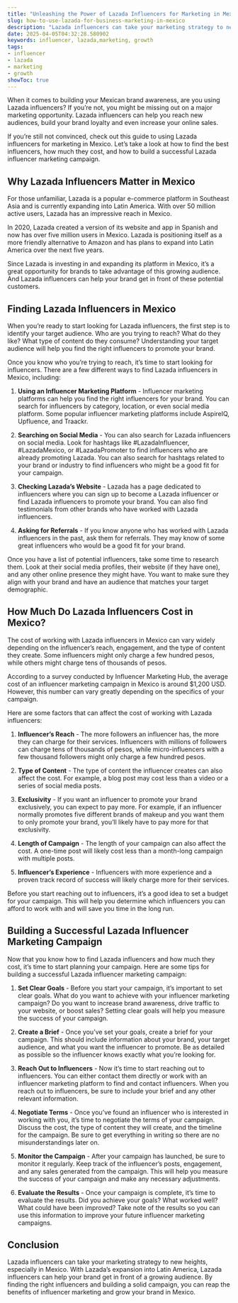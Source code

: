 ```yaml
---
title: "Unleashing the Power of Lazada Influencers for Marketing in Mexico"
slug: how-to-use-lazada-for-business-marketing-in-mexico
description: "Lazada influencers can take your marketing strategy to new heights, especially in Mexico. Here's everything you need to know to do it."
date: 2025-04-05T04:32:28.580902
keywords: influencer, lazada,marketing, growth
tags:
- influencer
- lazada
- marketing
- growth
showToc: true
---
```


When it comes to building your Mexican brand awareness, are you using Lazada influencers? If you’re not, you might be missing out on a major marketing opportunity. Lazada influencers can help you reach new audiences, build your brand loyalty and even increase your online sales.

If you’re still not convinced, check out this guide to using Lazada influencers for marketing in Mexico. Let’s take a look at how to find the best influencers, how much they cost, and how to build a successful Lazada influencer marketing campaign.


## Why Lazada Influencers Matter in Mexico

For those unfamiliar, Lazada is a popular e-commerce platform in Southeast Asia and is currently expanding into Latin America. With over 50 million active users, Lazada has an impressive reach in Mexico.

In 2020, Lazada created a version of its website and app in Spanish and now has over five million users in Mexico. Lazada is positioning itself as a more friendly alternative to Amazon and has plans to expand into Latin America over the next five years.

Since Lazada is investing in and expanding its platform in Mexico, it’s a great opportunity for brands to take advantage of this growing audience. And Lazada influencers can help your brand get in front of these potential customers.


## Finding Lazada Influencers in Mexico

When you’re ready to start looking for Lazada influencers, the first step is to identify your target audience. Who are you trying to reach? What do they like? What type of content do they consume? Understanding your target audience will help you find the right influencers to promote your brand.

Once you know who you’re trying to reach, it’s time to start looking for influencers. There are a few different ways to find Lazada influencers in Mexico, including:

1. **Using an Influencer Marketing Platform** - Influencer marketing platforms can help you find the right influencers for your brand. You can search for influencers by category, location, or even social media platform. Some popular influencer marketing platforms include AspireIQ, Upfluence, and Traackr.

2. **Searching on Social Media** - You can also search for Lazada influencers on social media. Look for hashtags like #LazadaInfluencer, #LazadaMexico, or #LazadaPromoter to find influencers who are already promoting Lazada. You can also search for hashtags related to your brand or industry to find influencers who might be a good fit for your campaign.

3. **Checking Lazada’s Website** - Lazada has a page dedicated to influencers where you can sign up to become a Lazada influencer or find Lazada influencers to promote your brand. You can also find testimonials from other brands who have worked with Lazada influencers.

4. **Asking for Referrals** - If you know anyone who has worked with Lazada influencers in the past, ask them for referrals. They may know of some great influencers who would be a good fit for your brand.

Once you have a list of potential influencers, take some time to research them. Look at their social media profiles, their website (if they have one), and any other online presence they might have. You want to make sure they align with your brand and have an audience that matches your target demographic.


## How Much Do Lazada Influencers Cost in Mexico?

The cost of working with Lazada influencers in Mexico can vary widely depending on the influencer’s reach, engagement, and the type of content they create. Some influencers might only charge a few hundred pesos, while others might charge tens of thousands of pesos.

According to a survey conducted by Influencer Marketing Hub, the average cost of an influencer marketing campaign in Mexico is around $1,200 USD. However, this number can vary greatly depending on the specifics of your campaign.

Here are some factors that can affect the cost of working with Lazada influencers:

1. **Influencer’s Reach** - The more followers an influencer has, the more they can charge for their services. Influencers with millions of followers can charge tens of thousands of pesos, while micro-influencers with a few thousand followers might only charge a few hundred pesos.

2. **Type of Content** - The type of content the influencer creates can also affect the cost. For example, a blog post may cost less than a video or a series of social media posts.

3. **Exclusivity** - If you want an influencer to promote your brand exclusively, you can expect to pay more. For example, if an influencer normally promotes five different brands of makeup and you want them to only promote your brand, you’ll likely have to pay more for that exclusivity.

4. **Length of Campaign** - The length of your campaign can also affect the cost. A one-time post will likely cost less than a month-long campaign with multiple posts.

5. **Influencer’s Experience** - Influencers with more experience and a proven track record of success will likely charge more for their services.

Before you start reaching out to influencers, it’s a good idea to set a budget for your campaign. This will help you determine which influencers you can afford to work with and will save you time in the long run.


## Building a Successful Lazada Influencer Marketing Campaign

Now that you know how to find Lazada influencers and how much they cost, it’s time to start planning your campaign. Here are some tips for building a successful Lazada influencer marketing campaign:

1. **Set Clear Goals** - Before you start your campaign, it’s important to set clear goals. What do you want to achieve with your influencer marketing campaign? Do you want to increase brand awareness, drive traffic to your website, or boost sales? Setting clear goals will help you measure the success of your campaign.

2. **Create a Brief** - Once you’ve set your goals, create a brief for your campaign. This should include information about your brand, your target audience, and what you want the influencer to promote. Be as detailed as possible so the influencer knows exactly what you’re looking for.

3. **Reach Out to Influencers** - Now it’s time to start reaching out to influencers. You can either contact them directly or work with an influencer marketing platform to find and contact influencers. When you reach out to influencers, be sure to include your brief and any other relevant information.

4. **Negotiate Terms** - Once you’ve found an influencer who is interested in working with you, it’s time to negotiate the terms of your campaign. Discuss the cost, the type of content they will create, and the timeline for the campaign. Be sure to get everything in writing so there are no misunderstandings later on.

5. **Monitor the Campaign** - After your campaign has launched, be sure to monitor it regularly. Keep track of the influencer’s posts, engagement, and any sales generated from the campaign. This will help you measure the success of your campaign and make any necessary adjustments.

6. **Evaluate the Results** - Once your campaign is complete, it’s time to evaluate the results. Did you achieve your goals? What worked well? What could have been improved? Take note of the results so you can use this information to improve your future influencer marketing campaigns.


## Conclusion

Lazada influencers can take your marketing strategy to new heights, especially in Mexico. With Lazada’s expansion into Latin America, Lazada influencers can help your brand get in front of a growing audience. By finding the right influencers and building a solid campaign, you can reap the benefits of influencer marketing and grow your brand in Mexico.